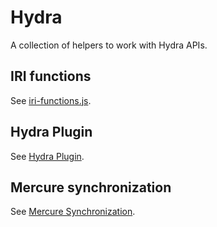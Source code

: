 # Hydra

A collection of helpers to work with Hydra APIs.

## IRI functions

See [iri-functions.js](iri-functions.js).

## Hydra Plugin

See [Hydra Plugin](docs/hydra-plugin.md).

## Mercure synchronization

See [Mercure Synchronization](docs/hydra-mercure.md).
